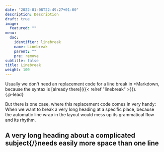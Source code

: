 ```yaml
---
date: "2022-01-08T22:49:27+01:00"
description: Description
draft: true
image:
  featured: ""
menu:
  doc:
    identifier: linebreak
    name: Linebreak
    parent: ""
    pre: remove
subtitle: false
title: Linebreak
weight: 100
---
```


Usually we don't need an replacement code for a line break in *Markdown, because the syntax is [already there]({{< relref "linebreak" >}}).  
{.p-lead} <!-- more -->

But there is one case, where this replacement code comes in very handy: When we want to break a very long heading at a specific place, because the automatic line wrap in the layout would mess up its grammatical flow and its rhythm.

## A very long heading about a complicated subject{/}needs easily more space than one line 

